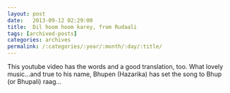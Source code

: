 ```yaml
---
layout: post
date:	2013-09-12 02:29:00
title:  Dil hoom hoom karey, from Rudaali
tags: [archived-posts]
categories: archives
permalink: /:categories/:year/:month/:day/:title/
---
```

<lj-embed id="1039"/>

This youtube video has the words and a good translation, too. What lovely music...and true to his name, Bhupen (Hazarika) has set the song to Bhup (or Bhupali) raag...

